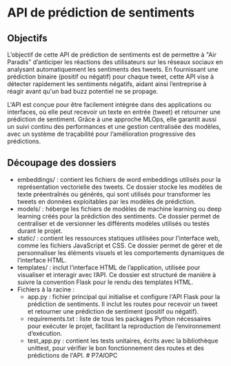 # API de prédiction de sentiments

## Objectifs

L’objectif de cette API de prédiction de sentiments est de permettre à "Air Paradis" d’anticiper les réactions des utilisateurs sur les réseaux sociaux en analysant automatiquement les sentiments des tweets. En fournissant une prédiction binaire (positif ou négatif) pour chaque tweet, cette API vise à détecter rapidement les sentiments négatifs, aidant ainsi l’entreprise à réagir avant qu'un bad buzz potentiel ne se propage.

L'API est conçue pour être facilement intégrée dans des applications ou interfaces, où elle peut recevoir un texte en entrée (tweet) et retourner une prédiction de sentiment. Grâce à une approche MLOps, elle garantit aussi un suivi continu des performances et une gestion centralisée des modèles, avec un système de traçabilité pour l’amélioration progressive des prédictions.

## Découpage des dossiers
- embeddings/ : contient les fichiers de word embeddings utilisés pour la représentation vectorielle des tweets. Ce dossier stocke les modèles de texte préentraînés ou générés, qui sont utilisés pour transformer les tweets en données exploitables par les modèles de prédiction.
- models/ : héberge les fichiers de modèles de machine learning ou deep learning créés pour la prédiction des sentiments. Ce dossier permet de centraliser et de versionner les différents modèles utilisés ou testés durant le projet.
- static/ : contient les ressources statiques utilisées pour l'interface web, comme les fichiers JavaScript et CSS. Ce dossier permet de gérer et de personnaliser les éléments visuels et les comportements dynamiques de l’interface HTML.
- templates/ : inclut l’interface HTML de l’application, utilisée pour visualiser et interagir avec l’API. Ce dossier est structuré de manière à suivre la convention Flask pour le rendu des templates HTML.
- Fichiers à la racine :
  - app.py : fichier principal qui initialise et configure l'API Flask pour la prédiction de sentiments. Il inclut les routes pour recevoir un tweet et retourner une prédiction de sentiment (positif ou négatif).
  - requirements.txt : liste de tous les packages Python nécessaires pour exécuter le projet, facilitant la reproduction de l’environnement d’exécution.
  - test_app.py : contient les tests unitaires, écrits avec la bibliothèque unittest, pour vérifier le bon fonctionnement des routes et des prédictions de l'API.
#   P 7 _ A I _ O P C  
 